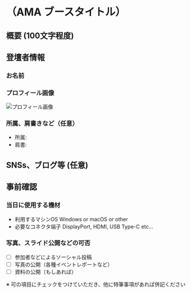 # （AMA ブースタイトル）

## 概要 (100文字程度)

## 登壇者情報

### お名前 

### プロフィール画像

![プロフィール画像](...)

### 所属、肩書きなど（任意）

- 所属: 
- 肩書: 

## SNSs、ブログ等 (任意)

## 事前確認

### 当日に使用する機材

- 利用するマシンOS Windows or macOS or other
- 必要なコネクタ端子 DisplayPort, HDMI, USB Type-C etc...

### 写真、スライド公開などの可否

- [ ] 参加者などによるソーシャル投稿
- [ ] 写真の公開（各種イベントレポートなど）
- [ ] 資料の公開（もしあれば）

※ 可の項目にチェックをつけていただき、他に特筆事項があれば併記ください

